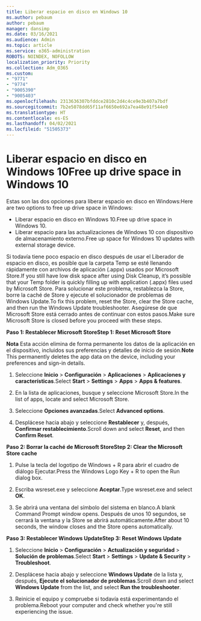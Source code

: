 ```yaml
---
title: Liberar espacio en disco en Windows 10
ms.author: pebaum
author: pebaum
manager: dansimp
ms.date: 03/16/2021
ms.audience: Admin
ms.topic: article
ms.service: o365-administration
ROBOTS: NOINDEX, NOFOLLOW
localization_priority: Priority
ms.collection: Adm_O365
ms.custom:
- "9771"
- "9774"
- "9005390"
- "9005403"
ms.openlocfilehash: 2313636307bfddce2810c2d4c4ce9e3b407a7bdf
ms.sourcegitcommit: 7b2e5078dd65f11af6650e692a7ea48e91f544e0
ms.translationtype: HT
ms.contentlocale: es-ES
ms.lasthandoff: 04/02/2021
ms.locfileid: "51505373"
---
```

# <a name="free-up-drive-space-in-windows-10"></a><span data-ttu-id="81fa4-102">Liberar espacio en disco en Windows 10</span><span class="sxs-lookup"><span data-stu-id="81fa4-102">Free up drive space in Windows 10</span></span>

<span data-ttu-id="81fa4-103">Estas son las dos opciones para liberar espacio en disco en Windows:</span><span class="sxs-lookup"><span data-stu-id="81fa4-103">Here are two options to free up drive space in Windows:</span></span>

- <span data-ttu-id="81fa4-104">Liberar espacio en disco en Windows 10.</span><span class="sxs-lookup"><span data-stu-id="81fa4-104">Free up drive space in Windows 10.</span></span>
- <span data-ttu-id="81fa4-105">Liberar espacio para las actualizaciones de Windows 10 con dispositivo de almacenamiento externo.</span><span class="sxs-lookup"><span data-stu-id="81fa4-105">Free up space for Windows 10 updates with external storage device.</span></span>

<span data-ttu-id="81fa4-106">Si todavía tiene poco espacio en disco después de usar el Liberador de espacio en disco, es posible que la carpeta Temp se esté llenando rápidamente con archivos de aplicación (.appx) usados por Microsoft Store.</span><span class="sxs-lookup"><span data-stu-id="81fa4-106">If you still have low disk space after using Disk Cleanup, it’s possible that your Temp folder is quickly filling up with application (.appx) files used by Microsoft Store.</span></span> <span data-ttu-id="81fa4-107">Para solucionar este problema, restablezca la Store, borre la caché de Store y ejecute el solucionador de problemas de Windows Update.</span><span class="sxs-lookup"><span data-stu-id="81fa4-107">To fix this problem, reset the Store, clear the Store cache, and then run the Windows Update troubleshooter.</span></span> <span data-ttu-id="81fa4-108">Asegúrese de que Microsoft Store está cerrado antes de continuar con estos pasos.</span><span class="sxs-lookup"><span data-stu-id="81fa4-108">Make sure Microsoft Store is closed before you proceed with these steps.</span></span>

<span data-ttu-id="81fa4-109">**Paso 1: Restablecer Microsoft Store**</span><span class="sxs-lookup"><span data-stu-id="81fa4-109">**Step 1: Reset Microsoft Store**</span></span>

<span data-ttu-id="81fa4-110">**Nota** Esta acción elimina de forma permanente los datos de la aplicación en el dispositivo, incluidos sus preferencias y detalles de inicio de sesión.</span><span class="sxs-lookup"><span data-stu-id="81fa4-110">**Note** This permanently deletes the app data on the device, including your preferences and sign-in details.</span></span>

1. <span data-ttu-id="81fa4-111">Seleccione **Inicio** > **Configuración** > **Aplicaciones** > **Aplicaciones y características**.</span><span class="sxs-lookup"><span data-stu-id="81fa4-111">Select **Start** > **Settings** > **Apps** > **Apps & features**.</span></span>

1. <span data-ttu-id="81fa4-112">En la lista de aplicaciones, busque y seleccione Microsoft Store.</span><span class="sxs-lookup"><span data-stu-id="81fa4-112">In the list of apps, locate and select Microsoft Store.</span></span>

1. <span data-ttu-id="81fa4-113">Seleccione **Opciones avanzadas**.</span><span class="sxs-lookup"><span data-stu-id="81fa4-113">Select **Advanced options**.</span></span>

1. <span data-ttu-id="81fa4-114">Desplácese hacia abajo y seleccione **Restablecer** y, después, **Confirmar restablecimiento**.</span><span class="sxs-lookup"><span data-stu-id="81fa4-114">Scroll down and select **Reset**, and then **Confirm Reset**.</span></span>

<span data-ttu-id="81fa4-115">**Paso 2: Borrar la caché de Microsoft Store**</span><span class="sxs-lookup"><span data-stu-id="81fa4-115">**Step 2: Clear the Microsoft Store cache**</span></span>

1. <span data-ttu-id="81fa4-116">Pulse la tecla del logotipo de Windows + R para abrir el cuadro de diálogo Ejecutar.</span><span class="sxs-lookup"><span data-stu-id="81fa4-116">Press the Windows Logo Key + R to open the Run dialog box.</span></span>

1. <span data-ttu-id="81fa4-117">Escriba wsreset.exe y seleccione **Aceptar**.</span><span class="sxs-lookup"><span data-stu-id="81fa4-117">Type wsreset.exe and select **OK**.</span></span>

1. <span data-ttu-id="81fa4-118">Se abrirá una ventana del símbolo del sistema en blanco.</span><span class="sxs-lookup"><span data-stu-id="81fa4-118">A blank Command Prompt window opens.</span></span> <span data-ttu-id="81fa4-119">Después de unos 10 segundos, se cerrará la ventana y la Store se abrirá automáticamente.</span><span class="sxs-lookup"><span data-stu-id="81fa4-119">After about 10 seconds, the window closes and the Store opens automatically.</span></span>

<span data-ttu-id="81fa4-120">**Paso 3: Restablecer Windows Update**</span><span class="sxs-lookup"><span data-stu-id="81fa4-120">**Step 3: Reset Windows Update**</span></span>

1. <span data-ttu-id="81fa4-121">Seleccione **Inicio** > **Configuración** > **Actualización y seguridad** > **Solución de problemas**.</span><span class="sxs-lookup"><span data-stu-id="81fa4-121">Select **Start** > **Settings** > **Update & Security** > **Troubleshoot**.</span></span>

1. <span data-ttu-id="81fa4-122">Desplácese hacia abajo y seleccione **Windows Update** de la lista y, después, **Ejecute el solucionador de problemas**.</span><span class="sxs-lookup"><span data-stu-id="81fa4-122">Scroll down and select **Windows Update** from the list, and select **Run the troubleshooter**.</span></span>

1. <span data-ttu-id="81fa4-123">Reinicie el equipo y compruebe si todavía está experimentando el problema.</span><span class="sxs-lookup"><span data-stu-id="81fa4-123">Reboot your computer and check whether you're still experiencing the issue.</span></span>

